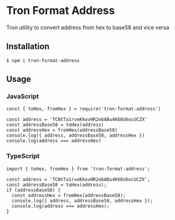 # Tron Format Address

Tron utility to convert address from hex to base58 and vice versa

## Installation

`$ npm i tron-format-address`

## Usage
### JavaScript
```
const { toHex, fromHex } = require('tron-format-address')

const address = 'TCNtTa1rveKkovHR2ebABu4K66U6ocUCZX'
const addressBase58 = toHex(address)
const addressHex = fromHex(addressBase58)
console.log({ address, addressBase58, addressHex })
console.log(address === addressHex)
```

### TypeScript
```
import { toHex, fromHex } from 'tron-format-address';

const address = 'TCNtTa1rveKkovHR2ebABu4K66U6ocUCZX';
const addressBase58 = toHex(address);
if (addressBase58) {
  const addressHex = fromHex(addressBase58);
  console.log({ address, addressBase58, addressHex });
  console.log(address === addressHex);
}
```
